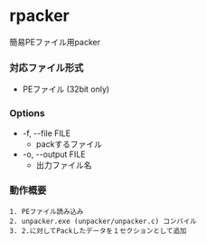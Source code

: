 # rpacker
簡易PEファイル用packer

### 対応ファイル形式
- PEファイル (32bit only)

### Options
- -f, --file FILE
    - packするファイル
- -o, --output FILE
    - 出力ファイル名

### 動作概要
    1. PEファイル読み込み
    2. unpacker.exe (unpacker/unpacker.c) コンパイル
    3. 2.に対してPackしたデータを１セクションとして追加